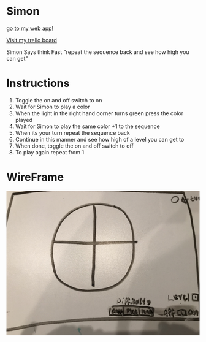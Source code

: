 # Simon
[go to my web app!](https://dreamy-khorana-47dae0.netlify.com)

[Visit my trello board](https://trello.com/invite/b/tGNq26fD/320c145321f487fc41fa9c8f4a0be01a/project1-simon)

Simon Says think Fast "repeat the sequence back and see how high you can get"

# Instructions
1. Toggle the on and off switch to on
2. Wait for Simon to play a color
3. When the light in the right hand corner turns green press the color played
4. Wait for Simon to play the same color +1 to the sequence
5. When its your turn repeat the sequence back
6. Continue in this manner and see how high of a level you can get to
7. When done, toggle the on and off switch to off 
8. To play again repeat from 1

# WireFrame

![Wireframe](images/IMG_0642.jpg)
